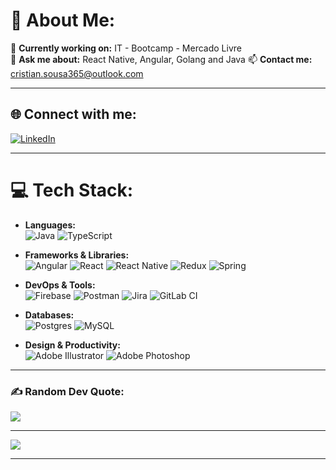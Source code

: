 # 💫 About Me:
🔭 **Currently working on:** IT - Bootcamp - Mercado Livre  
💬 **Ask me about:** React Native, Angular, Golang and Java
📫 **Contact me:** [cristian.sousa365@outlook.com](mailto:cristian.sousa365@outlook.com)  

---

## 🌐 Connect with me:
[![LinkedIn](https://img.shields.io/badge/LinkedIn-%230077B5.svg?style=for-the-badge&logo=linkedin&logoColor=white)](https://linkedin.com/in/cristian-sousa)

---

# 💻 Tech Stack:
- **Languages:**  
  ![Java](https://img.shields.io/badge/Java-%23ED8B00.svg?style=for-the-badge&logo=openjdk&logoColor=white) ![TypeScript](https://img.shields.io/badge/TypeScript-%23007ACC.svg?style=for-the-badge&logo=typescript&logoColor=white)

- **Frameworks & Libraries:**  
  ![Angular](https://img.shields.io/badge/Angular-%23DD0031.svg?style=for-the-badge&logo=angular&logoColor=white) ![React](https://img.shields.io/badge/React-%2320232a.svg?style=for-the-badge&logo=react&logoColor=%2361DAFB) ![React Native](https://img.shields.io/badge/React_Native-%2320232a.svg?style=for-the-badge&logo=react&logoColor=%2361DAFB) ![Redux](https://img.shields.io/badge/Redux-%23593d88.svg?style=for-the-badge&logo=redux&logoColor=white) ![Spring](https://img.shields.io/badge/Spring-%236DB33F.svg?style=for-the-badge&logo=spring&logoColor=white)

- **DevOps & Tools:**  
  ![Firebase](https://img.shields.io/badge/Firebase-%23039BE5.svg?style=for-the-badge&logo=firebase) ![Postman](https://img.shields.io/badge/Postman-FF6C37?style=for-the-badge&logo=postman&logoColor=white) ![Jira](https://img.shields.io/badge/Jira-%230A0FFF.svg?style=for-the-badge&logo=jira&logoColor=white) ![GitLab CI](https://img.shields.io/badge/GitLab_CI-%23181717.svg?style=for-the-badge&logo=gitlab&logoColor=white)

- **Databases:**  
  ![Postgres](https://img.shields.io/badge/PostgreSQL-%23316192.svg?style=for-the-badge&logo=postgresql&logoColor=white) ![MySQL](https://img.shields.io/badge/MySQL-%2300000f.svg?style=for-the-badge&logo=mysql&logoColor=white)

- **Design & Productivity:**  
  ![Adobe Illustrator](https://img.shields.io/badge/Adobe%20Illustrator-%23FF9A00.svg?style=for-the-badge&logo=adobe%20illustrator&logoColor=white) ![Adobe Photoshop](https://img.shields.io/badge/Adobe%20Photoshop-%2331A8FF.svg?style=for-the-badge&logo=adobe%20photoshop&logoColor=white)

---

### ✍️ Random Dev Quote:
![](https://quotes-github-readme.vercel.app/api?type=horizontal&theme=dark)

---

[![](https://visitcount.itsvg.in/api?id=CristianSsousa&icon=0&color=12)](https://visitcount.itsvg.in)

---
